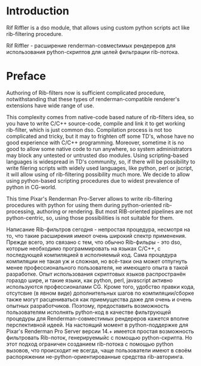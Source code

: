 # Introduction #

Rif Riffler is a dso module, that allows using custom python scripts act like rib-filtering procedure.

Rif Riffler - расширение renderman-совмесtимых рендереров для использования python-скриптов для целей фильтрации rib-потока.

# Preface #

Authoring of Rib-filters now is sufficient complicated procedure, notwithstanding that these types of renderman-compatible renderer's extensions have wide range of use.

This complexity comes from native-code based nature of rib-filters idea, so you have to write C/C++ source-code, compile and link it to get working rib-filter, which is just common dso. Compilation process is not too complicated and tricky, but it may to  frighten off some TD's, whose have no good experience with C/C++ programming. Moreover, sometime it is no good to allow some native code to run anywhere, so system administrators may block any untested or untrusted dso modules. Using scripting-based languages is widespread in TD's community, so, if there will be possibility to write filering scripts with widely used languages, like python, perl or jscript, it will allow using of rib-filtering possibility much more.
We decide to allow using python-based scripting procedures due to widest prevalence of python in CG-world.

This time Pixar's Renderman Pro-Server allows to write rib-filtering procedures with python for using them during python-oriented rib-processing, authoring or rendering. But most RIB-oriented pipelines are not python-centric, so, using those possibilities is not suitable for them.


Написание Rib-фильтров сегодня - непростая процедура, несмотря на то, что такие расширения имеют очень широкий спектр применения.
Прежде всего, это связано с тем, что обычно Rib-фильры - это dso, которые необходимо программировать на языках С/С++, с последующей компиляцией в исполняемый код.
Сама процедура компиляции не такая уж и сложная, но всё-таки она может отпугнуть менее профессионального пользователя, не имеющего опыта в такой разработке. Опыт использования скриптовых языков распространён гораздо шире, и такие языки, как python, perl, javascript активно используются профессионалами CG. Кроме того, удобство правки кода, отсутсвие (в явном виде) дополнительных шагов по компиляции/сборке также могут расцениваться как приемущества даже для очень и очень опытных разработчиков.
Поэтому, предоставить возможность пользователям исполнять python-код в качестве фильтрующей процедуры для Renderman-совместимых рендереров кажется вполне перспективной идеей.
На настоящий момент в python-поддержке для Pixar's Renderman Pro Server версии 14.+ имеется простая возможность фильтровать Rib-поток, генерируемыйс с помощью python-скрипта. Но этот подход ограничен созданием rib-потока с помощью python вызовов, что происходит не всегда, чаще пользователи имеют в своём распоряжении не-python-ориентированные средства rib-авторинга.
